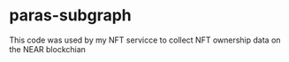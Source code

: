 # paras-subgraph
This code was used by my NFT servicce to collect NFT ownership data on the NEAR blockchian
